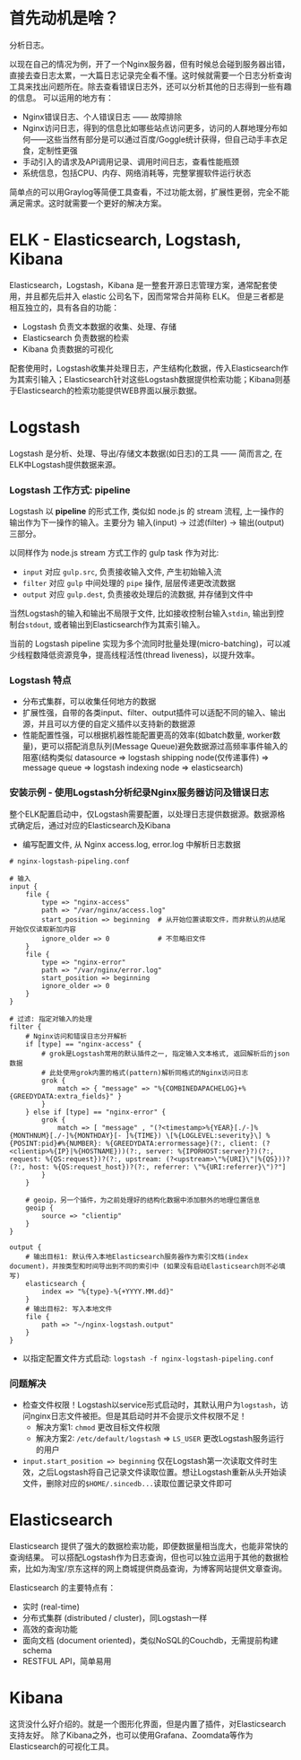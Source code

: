 <!--
author: yunfei
head:
date: 2016-04-19
title: ELK 日志管理方案介绍及使用
tags: log analysis, Elasticsearch, Logstash, Kibana
images:
category: log analysis
status: publish
summary: ELK - Elasticsearch，Logstash，Kibana 是一整套开源日志管理方案。具有分布式、高效检索、适配性强等优点。三者功能相互独立，Logstash 负责文本数据的收集、处理、存储；Elasticsearch 负责数据的检索；Kibana 负责数据的可视化。但相互支持性良好，可很容易的配套使用。
-->

# 首先动机是啥？

分析日志。

以现在自己的情况为例，开了一个Nginx服务器，但有时候总会碰到服务器出错，直接去查日志太累，一大篇日志记录完全看不懂。这时候就需要一个日志分析查询工具来找出问题所在。除去查看错误日志外，还可以分析其他的日志得到一些有趣的信息。
可以运用的地方有：

- Nginx错误日志、个人错误日志 —— 故障排除
- Nginx访问日志，得到的信息比如哪些站点访问更多，访问的人群地理分布如何——这些当然有部分是可以通过百度/Goggle统计获得，但自己动手丰衣足食，定制性更强
- 手动引入的请求及API调用记录、调用时间日志，查看性能瓶颈
- 系统信息，包括CPU、内存、网络消耗等，完整掌握软件运行状态

简单点的可以用Graylog等简便工具查看，不过功能太弱，扩展性更弱，完全不能满足需求。这时就需要一个更好的解决方案。

# ELK - Elasticsearch, Logstash, Kibana

Elasticsearch，Logstash，Kibana 是一整套开源日志管理方案，通常配套使用，并且都先后并入 elastic 公司名下，因而常常合并简称 ELK。
但是三者都是相互独立的，具有各自的功能：

- Logstash 负责文本数据的收集、处理、存储
- Elasticsearch 负责数据的检索
- Kibana 负责数据的可视化

配套使用时，Logstash收集并处理日志，产生结构化数据，传入Elasticsearch作为其索引输入；Elasticsearch针对这些Logstash数据提供检索功能；Kibana则基于Elasticsearch的检索功能提供WEB界面以展示数据。


# Logstash

Logstash 是分析、处理、导出/存储文本数据(如日志)的工具 —— 简而言之, 在ELK中Logstash提供数据来源。

### Logstash 工作方式: pipeline

Logstash 以 **pipeline** 的形式工作, 类似如 node.js 的 stream 流程, 上一操作的输出作为下一操作的输入。主要分为 输入(input) -> 过滤(filter) -> 输出(output) 三部分。

以同样作为 node.js stream 方式工作的 gulp task 作为对比:

- `input` 对应 `gulp.src`, 负责接收输入文件, 产生初始输入流
- `filter` 对应 `gulp` 中间处理的 `pipe` 操作, 层层传递更改流数据
- `output` 对应 `gulp.dest`, 负责接收处理后的流数据, 并存储到文件中

当然Logstash的输入和输出不局限于文件, 比如接收控制台输入`stdin`, 输出到控制台`stdout`, 或者输出到Elasticsearch作为其索引输入。

当前的 Logstash pipeline 实现为多个流同时批量处理(micro-batching)，可以减少线程数降低资源竞争，提高线程活性(thread liveness)，以提升效率。

### Logstash 特点

- 分布式集群，可以收集任何地方的数据
- 扩展性强，自带的各类input、filter、output插件可以适配不同的输入、输出源，并且可以方便的自定义插件以支持新的数据源
- 性能配置性强，可以根据机器性能配置更高的效率(如batch数量, worker数量)，更可以搭配消息队列(Message Queue)避免数据源过高频率事件输入的阻塞(结构类似 datasource => logstash shipping node(仅传递事件) => message queue => logstash indexing node => elasticsearch)

### 安装示例 - 使用Logstash分析纪录Nginx服务器访问及错误日志

整个ELK配置启动中，仅Logstash需要配置，以处理日志提供数据源。数据源格式确定后，通过对应的Elasticsearch及Kibana

- 编写配置文件, 从 Nginx access.log, error.log 中解析日志数据

```
# nginx-logstash-pipeling.conf

# 输入
input {
    file {
        type => "nginx-access"
        path => "/var/nginx/access.log"
        start_position => beginning  # 从开始位置读取文件，而非默认的从结尾开始仅仅读取新加内容
        ignore_older => 0            # 不忽略旧文件
    }
    file {
        type => "nginx-error"
        path => "/var/nginx/error.log"
        start_position => beginning
        ignore_older => 0
    }
}

# 过滤: 指定对输入的处理
filter {
    # Nginx访问和错误日志分开解析
    if [type] == "nginx-access" {
        # grok是Logstash常用的默认插件之一, 指定输入文本格式, 返回解析后的json数据
        # 此处使用grok内置的格式(pattern)解析同格式的Nginx访问日志
        grok {
            match => { "message" => "%{COMBINEDAPACHELOG}+%{GREEDYDATA:extra_fields}" }
        }
    } else if [type] == "nginx-error" {
        grok {
            match => [ "message" , "(?<timestamp>%{YEAR}[./-]%{MONTHNUM}[./-]%{MONTHDAY}[- ]%{TIME}) \[%{LOGLEVEL:severity}\] %{POSINT:pid}#%{NUMBER}: %{GREEDYDATA:errormessage}(?:, client: (?<clientip>%{IP}|%{HOSTNAME}))(?:, server: %{IPORHOST:server}?)(?:, request: %{QS:request})?(?:, upstream: (?<upstream>\"%{URI}\"|%{QS}))?(?:, host: %{QS:request_host})?(?:, referrer: \"%{URI:referrer}\")?"]
        }
    }

    # geoip，另一个插件，为之前处理好的结构化数据中添加额外的地理位置信息
    geoip {
        source => "clientip"
    }
}

output {
    # 输出目标1: 默认传入本地Elasticsearch服务器作为索引文档(index document)，并按类型和时间导出到不同的索引中 (如果没有启动Elasticsearch则不必填写)
    elasticsearch {
        index => "%{type}-%{+YYYY.MM.dd}"
    }
    # 输出目标2: 写入本地文件
    file {
        path => "~/nginx-logstash.output"
    }
}
```

- 以指定配置文件方式启动: `logstash -f nginx-logstash-pipeling.conf`

### 问题解决

- 检查文件权限！Logstash以service形式启动时，其默认用户为`logstash`，访问nginx日志文件被拒。但是其启动时并不会提示文件权限不足！
    - 解决方案1: `chmod` 更改目标文件权限
    - 解决方案2: `/etc/default/logstash` => `LS_USER` 更改Logstash服务运行的用户
- `input.start_position => beginning` 仅在Logstash第一次读取文件时生效，之后Logstash将自己记录文件读取位置。想让Logstash重新从头开始读文件，删除对应的`$HOME/.sincedb...`读取位置记录文件即可


# Elasticsearch

Elasticsearch 提供了强大的数据检索功能，即便数据量相当庞大，也能非常快的查询结果。
可以搭配Logstash作为日志查询，但也可以独立运用于其他的数据检索，比如为淘宝/京东这样的网上商城提供商品查询，为博客网站提供文章查询。

Elasticsearch 的主要特点有：

- 实时 (real-time)
- 分布式集群 (distributed / cluster)，同Logstash一样
- 高效的查询功能
- 面向文档 (document oriented)，类似NoSQL的Couchdb，无需提前构建schema
- RESTFUL API，简单易用


# Kibana

这货没什么好介绍的。就是一个图形化界面，但是内置了插件，对Elasticsearch支持友好。
除了Kibana之外，也可以使用Grafana、Zoomdata等作为Elasticsearch的可视化工具。
